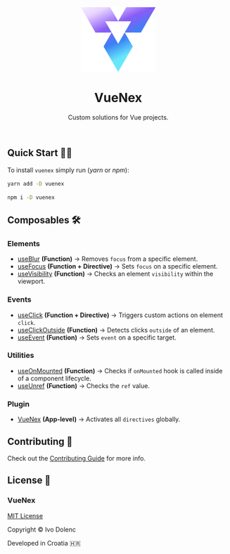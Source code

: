 <br>
<br>

<p align="center">
    <img src=".assets/vuenex-logo.svg" width="170">
</p>

<h1 align="center">VueNex</h1>

<p align="center">Custom solutions for Vue projects.</p>

<br>

## Quick Start 🧑‍💻

To install `vuenex` simply run (_yarn_ or _npm_):

```bash
yarn add -D vuenex
```

```bash
npm i -D vuenex
```

## Composables 🛠

### Elements

- [useBlur](src/elements/useBlur/) **(Function)** → Removes `focus` from a specific element.
- [useFocus](src/elements/useFocus/) **(Function + Directive)** → Sets `focus` on a specific element.
- [useVisibility](src/elements/useVisibility/) **(Function)** → Checks an element `visibility` within the viewport.

### Events

- [useClick](src/events/useClick/) **(Function + Directive)** → Triggers custom actions on element `click`.
- [useClickOutside](src/events/useClickOutside/) **(Function)** → Detects clicks `outside` of an element.
- [useEvent](src/events/useEvent/) **(Function)** → Sets `event` on a specific target.

### Utilities

- [useOnMounted](src/utilities/useOnMounted/) **(Function)** → Checks if `onMounted` hook is called inside of a component lifecycle.
- [useUnref](src/utilities/useUnref/) **(Function)** → Checks the `ref` value.

### Plugin

- [VueNex](src/plugin/) **(App-level)** → Activates all `directives` globally.

## Contributing 🤝

Check out the [Contributing Guide](CONTRIBUTING.md) for more info.

## License 📃

### VueNex

[MIT License](LICENSE)

Copyright © Ivo Dolenc

Developed in Croatia 🇭🇷
